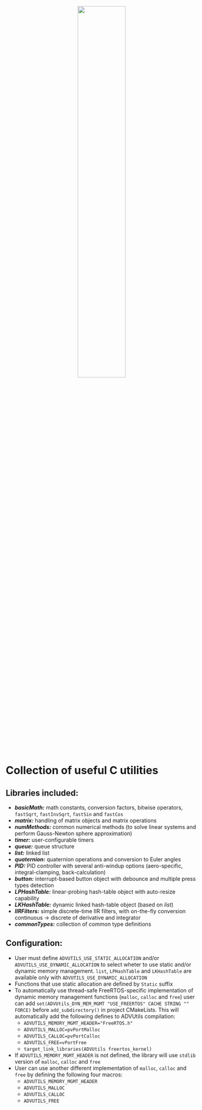 <p align="center"> <img src="https://github.com/Tellicious/ADV-utils/assets/9076397/3ec512f1-2de6-4226-bc07-e4bfdd686a28" width=50% height=50%> </p>

# Collection of useful C utilities

## Libraries included:
- ***basicMath:*** math constants, conversion factors, bitwise operators, `fastSqrt`, `fastInvSqrt`, `fastSin` and `fastCos`
- ***matrix:*** handling of matrix objects and matrix operations
- ***numMethods:*** common numerical methods (to solve linear systems and perform Gauss-Newton sphere approximation)
- ***timer:*** user-configurable timers
- ***queue:*** queue structure
- ***list:*** linked list
- ***quaternion:*** quaternion operations and conversion to Euler angles
- ***PID:*** PID controller with several anti-windup options (aero-specific, integral-clamping, back-calculation)
- ***button:*** interrupt-based button object with debounce and multiple press types detection
- ***LPHashTable:*** linear-probing hash-table object with auto-resize capability
- ***LKHashTable:*** dynamic linked hash-table object (based on _list_)
- ***IIRFilters:*** simple discrete-time IIR filters, with on-the-fly conversion continuous -> discrete of derivative and integrator
- ***commonTypes:*** collection of common type definitions

## Configuration:
- User must define `ADVUTILS_USE_STATIC_ALLOCATION` and/or `ADVUTILS_USE_DYNAMIC_ALLOCATION` to select wheter to use static and/or dynamic memory management. `list`, `LPHashTable` and `LKHashTable` are available only with `ADVUTILS_USE_DYNAMIC_ALLOCATION`
- Functions that use static allocation are defined by `Static` suffix
- To automatically use thread-safe FreeRTOS-specific implementation of dynamic memory management functions (`malloc`, `calloc` and `free`) user can add `set(ADVUtils_DYN_MEM_MGMT "USE_FREERTOS" CACHE STRING "" FORCE)` before `add_subdirectory()` in project CMakeLists. This will automatically add the following defines to ADVUtils compilation:
    - `ADVUTILS_MEMORY_MGMT_HEADER="FreeRTOS.h"`
    - `ADVUTILS_MALLOC=pvPortMalloc`
    - `ADVUTILS_CALLOC=pvPortCalloc`
    - `ADVUTILS_FREE=vPortFree`
    - `target_link_libraries(ADVUtils freertos_kernel)`
- If `ADVUTILS_MEMORY_MGMT_HEADER` is not defined, the library will use `stdlib` version of `malloc`, `calloc` and `free`
- User can use another different implementation of `malloc`, `calloc` and `free` by defining the following four macros:
    - `ADVUTILS_MEMORY_MGMT_HEADER`
    - `ADVUTILS_MALLOC`
    - `ADVUTILS_CALLOC`
    - `ADVUTILS_FREE`




